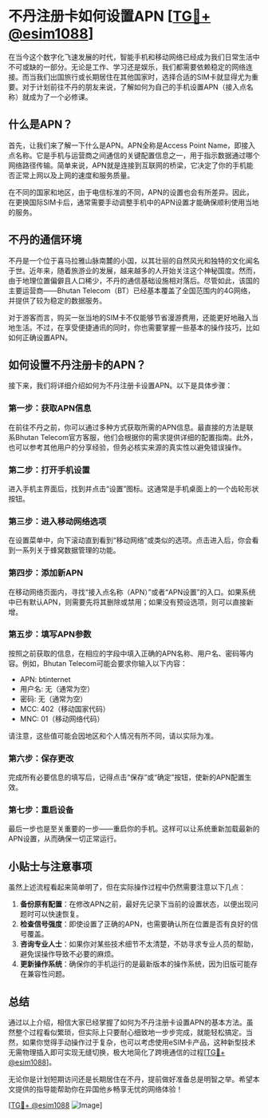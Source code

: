 # 不丹注册卡如何设置APN [[TG💪+ @esim1088](https://t.me/s/esim1088)]

在当今这个数字化飞速发展的时代，智能手机和移动网络已经成为我们日常生活中不可或缺的一部分。无论是工作、学习还是娱乐，我们都需要依赖稳定的网络连接。而当我们出国旅行或长期居住在其他国家时，选择合适的SIM卡就显得尤为重要。对于计划前往不丹的朋友来说，了解如何为自己的手机设置APN（接入点名称）就成为了一个必修课。

## 什么是APN？

首先，让我们来了解一下什么是APN。APN全称是Access Point Name，即接入点名称。它是手机与运营商之间通信的关键配置信息之一，用于指示数据通过哪个网络路径传输。简单来说，APN就是连接到互联网的桥梁，它决定了你的手机能否正常上网以及上网的速度和服务质量。

在不同的国家和地区，由于电信标准的不同，APN的设置也会有所差异。因此，在更换国际SIM卡后，通常需要手动调整手机中的APN设置才能确保顺利使用当地的服务。

## 不丹的通信环境

不丹是一个位于喜马拉雅山脉南麓的小国，以其壮丽的自然风光和独特的文化闻名于世。近年来，随着旅游业的发展，越来越多的人开始关注这个神秘国度。然而，由于地理位置偏僻且人口稀少，不丹的通信基础设施相对落后。尽管如此，该国的主要运营商——Bhutan Telecom（BT）已经基本覆盖了全国范围内的4G网络，并提供了较为稳定的数据服务。

对于游客而言，购买一张当地的SIM卡不仅能够节省漫游费用，还能更好地融入当地生活。不过，在享受便捷通讯的同时，你也需要掌握一些基本的操作技巧，比如如何正确设置APN。

## 如何设置不丹注册卡的APN？

接下来，我们将详细介绍如何为不丹注册卡设置APN。以下是具体步骤：

### 第一步：获取APN信息
在前往不丹之前，你可以通过多种方式获取所需的APN信息。最直接的方法是联系Bhutan Telecom官方客服，他们会根据你的需求提供详细的配置指南。此外，也可以参考其他用户的分享经验，但务必核实来源的真实性以避免错误操作。

### 第二步：打开手机设置
进入手机主界面后，找到并点击“设置”图标。这通常是手机桌面上的一个齿轮形状按钮。

### 第三步：进入移动网络选项
在设置菜单中，向下滚动直到看到“移动网络”或类似的选项。点击进入后，你会看到一系列关于蜂窝数据管理的功能。

### 第四步：添加新APN
在移动网络页面内，寻找“接入点名称（APN）”或者“APN设置”的入口。如果系统中已有默认APN，则需要先将其删除或禁用；如果没有预设选项，则可以直接新增。

### 第五步：填写APN参数
按照之前获取的信息，在相应的字段中填入正确的APN名称、用户名、密码等内容。例如，Bhutan Telecom可能会要求你输入以下内容：
- APN: btinternet
- 用户名: 无（通常为空）
- 密码: 无（通常为空）
- MCC: 402（移动国家代码）
- MNC: 01（移动网络代码）

请注意，这些值可能会因地区和个人情况有所不同，请以实际为准。

### 第六步：保存更改
完成所有必要信息的填写后，记得点击“保存”或“确定”按钮，使新的APN配置生效。

### 第七步：重启设备
最后一步也是至关重要的一步——重启你的手机。这样可以让系统重新加载最新的APN设置，从而确保一切正常运行。

## 小贴士与注意事项

虽然上述流程看起来简单明了，但在实际操作过程中仍然需要注意以下几点：

1. **备份原有配置**：在修改APN之前，最好先记录下当前的设置状态，以便出现问题时可以快速恢复。
2. **检查信号强度**：即使设置了正确的APN，也需要确认所在位置是否有良好的信号覆盖。
3. **咨询专业人士**：如果你对某些技术细节不太清楚，不妨寻求专业人员的帮助，避免误操作导致不必要的麻烦。
4. **更新操作系统**：确保你的手机运行的是最新版本的操作系统，因为旧版可能存在兼容性问题。

## 总结

通过以上介绍，相信大家已经掌握了如何为不丹注册卡设置APN的基本方法。虽然整个过程看似繁琐，但实际上只要耐心细致地一步步完成，就能轻松搞定。当然，如果你觉得手动操作过于复杂，也可以考虑使用eSIM卡产品，这种新型技术无需物理插入即可实现无缝切换，极大地简化了跨境通信的过程[[TG💪+ @esim1088](https://t.me/s/esim1088)]。

无论你是计划短期访问还是长期居住在不丹，提前做好准备总是明智之举。希望本文提供的指导能帮助你在异国他乡畅享无忧的网络体验！

[[TG💪+ @esim1088](https://t.me/s/esim1088) ![Image](https://i.postimg.cc/4NQfJmqS/Snipaste-2025-05-13-00-14-12.png)]